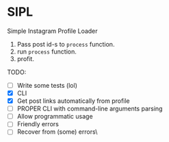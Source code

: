 # SIPL
Simple Instagram Profile Loader

1. Pass post id-s to `process` function.
2. run `process` function.
3. profit.

TODO: 
- [ ] Write some tests (lol)
- [x] CLI
- [x] Get post links automatically from profile
- [ ] PROPER CLI with command-line arguments parsing
- [ ] Allow programmatic usage
- [ ] Friendly errors
- [ ] Recover from (some) errors\
